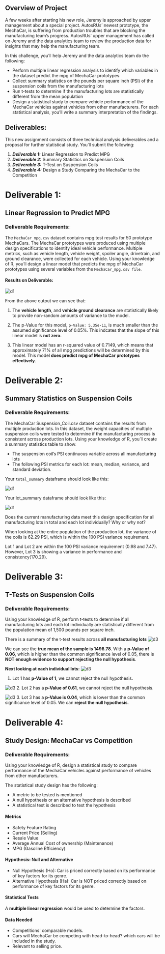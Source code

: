 ## Overview of Project
A few weeks after starting his new role, Jeremy is approached by upper management about a special project. AutosRUs’ newest prototype, the MechaCar, is suffering from production troubles that are blocking the manufacturing team’s progress. AutosRUs’ upper management has called on Jeremy and the data analytics team to review the production data for insights that may help the manufacturing team.

In this challenge, you’ll help Jeremy and the data analytics team do the following:

* Perform multiple linear regression analysis to identify which variables in the dataset predict the mpg of MechaCar prototypes
* Collect summary statistics on the pounds per square inch (PSI) of the suspension coils from the manufacturing lots
* Run t-tests to determine if the manufacturing lots are statistically different from the mean population
* Design a statistical study to compare vehicle performance of the MechaCar vehicles against vehicles from other manufacturers. For each statistical analysis, you’ll write a summary interpretation of the findings.

## Deliverables:
This new assignment consists of three technical analysis deliverables and a proposal for further statistical study. You’ll submit the following:

1. ***Deliverable 1:*** Linear Regression to Predict MPG
2. ***Deliverable 2:*** Summary Statistics on Suspension Coils
3. ***Deliverable 3:*** T-Test on Suspension Coils
4. ***Deliverable 4:*** Design a Study Comparing the MechaCar to the Competition

# Deliverable 1:  
## Linear Regression to Predict MPG
### Deliverable Requirements:

The `MechaCar_mpg.csv` dataset contains mpg test results for 50 prototype MechaCars. The MechaCar prototypes were produced using multiple design specifications to identify ideal vehicle performance. Multiple metrics, such as vehicle length, vehicle weight, spoiler angle, drivetrain, and ground clearance, were collected for each vehicle. Using your knowledge of R, you’ll design a linear model that predicts the mpg of MechaCar prototypes using several variables from the `MechaCar_mpg.csv file`. 


#### Results on Deliverable:
	
![d1](https://github.com/ZZaman1989/MechaCar_Statistical_Analysis/blob/main/Resources/Images/Deliverable%201.png)

From the above output we can see that:

1. The **vehicle length**, and **vehicle ground clearance** are statistically likely to provide non-random amounts of variance to the model.

2. The p-Value for this model, ```p-Value: 5.35e-11```, is much smaller than the assumed significance level of 0.05%. This indcates that the slope of this linear model is **not zero**.

3.  This linear model has an r-squared value of 0.7149, which means that approximately 71% of all mpg predictions will be determined by this model. This model **does predict mpg of MechaCar prototypes effectively**. 

# Deliverable 2:  
## Summary Statistics on Suspension Coils
### Deliverable Requirements:

The MechaCar Suspension_Coil.csv dataset contains the results from multiple production lots. In this dataset, the weight capacities of multiple suspension coils were tested to determine if the manufacturing process is consistent across production lots. Using your knowledge of R, you’ll create a summary statistics table to show:

- The suspension coil’s PSI continuous variable across all manufacturing lots
- The following PSI metrics for each lot: mean, median, variance, and standard deviation.

Your `total_summary` dataframe should look like this:

![d1](https://github.com/ZZaman1989/MechaCar_Statistical_Analysis/blob/main/Resources/Images/Deliverable%202%20-%20Total%20Summary.png)

Your lot_summary dataframe should look like this:

![d1](https://github.com/ZZaman1989/MechaCar_Statistical_Analysis/blob/main/Resources/Images/Deliverable%202%20-%20Lot%20Summary.png)

Does the current manufacturing data meet this design specification for all manufacturing lots in total and each lot individually? Why or why not?

When looking at the entire population of the production lot, the variance of the coils is 62.29 PSI, which is within the 100 PSI variance requirement.  

Lot 1 and Lot 2 are within the 100 PSI variance requirement (0.98 and 7.47).  However, Lot 3 is showing a variance in performance and consistency(170.29).   

# Deliverable 3:  
## T-Tests on Suspension Coils
### Deliverable Requirements:

Using your knowledge of R, perform t-tests to determine if all manufacturing lots and each lot individually are statistically different from the population mean of 1,500 pounds per square inch.

There is a summary of the t-test results across **all manufacturing lots**
![d3](https://github.com/ZZaman1989/MechaCar_Statistical_Analysis/blob/main/Resources/Images/Deliverable%203%20-%20T-Test%20All%20Lots.png)

We can see the **true mean of the sample is 1498.78**.  With a **p-Value of 0.06**, which is higher than the common significance level of 0.05, there is **NOT enough evidence to support rejecting the null hypothesis**.  

**Next looking at each individual lots:**
![d3](https://github.com/ZZaman1989/MechaCar_Statistical_Analysis/blob/main/Resources/Images/Deliverable%203%20-%20T-Test%20Lot%201.png)
1. Lot 1 has **p-Value of 1**, we cannot reject the null hypothesis.

![d3](https://github.com/ZZaman1989/MechaCar_Statistical_Analysis/blob/main/Resources/Images/Deliverable%203%20-%20T-Test%20Lot%202.png)
2. Lot 2 has a **p-Value of 0.61**, we cannot reject the null hypothesis.

![d3](https://github.com/ZZaman1989/MechaCar_Statistical_Analysis/blob/main/Resources/Images/Deliverable%203%20-%20T-Test%20Lot%203.png)
3.  Lot 3 has a **p-Value is 0.04**, which is lower than the common significance level of 0.05. We can **reject the null hypothesis**.


# Deliverable 4:  
## Study Design: MechaCar vs Competition
### Deliverable Requirements:

Using your knowledge of R, design a statistical study to compare performance of the MechaCar vehicles against performance of vehicles from other manufacturers.

The statistical study design has the following:
- A metric to be tested is mentioned
- A null hypothesis or an alternative hypothesis is described
- A statistical test is described to test the hypothesis

#### Metrics
*  Safety Feature Rating
*  Current Price (Selling)
*  Resale Value
*  Average Annual Cost of ownership (Maintenance)
*  MPG (Gasoline Efficiency)


#### Hypothesis: Null and Alternative
 * Null Hypothesis (Ho): Car is priced correctly based on its performance of key factors for its genre.
 * Alternative Hypothesis (Ha): Car is NOT priced correctly based on performance of key factors for its genre.
 
#### Statistical Tests
A **multiple linear regression** would be used to determine the factors.

#### Data Needed
* Competitions' comparable models. 
* Cars will MechaCar be competing with head-to-head? which cars will be included in the study.
* Relevant to selling price.